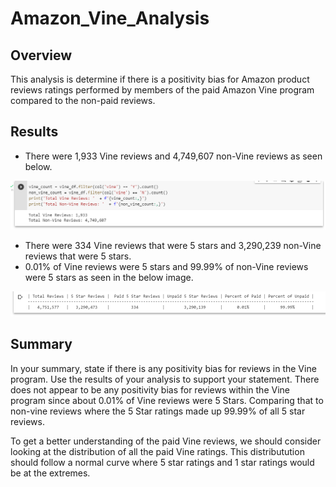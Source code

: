 # Amazon_Vine_Analysis

## Overview
  This analysis is determine if there is a positivity bias for Amazon product reviews ratings performed by members of the paid Amazon Vine program compared to the non-paid reviews.

## Results 
  - There were 1,933 Vine reviews and 4,749,607 non-Vine reviews as seen below.
  
  ![This is an image](Counts.PNG)
  
  - There were 334 Vine reviews that were 5 stars and 3,290,239 non-Vine reviews that were 5 stars.
  - 0.01% of Vine reviews were 5 stars and 99.99% of non-Vine reviews were 5 stars as seen in the below image.
  
  ![This is an image](Capture.PNG)

## Summary
In your summary, state if there is any positivity bias for reviews in the Vine program. Use the results of your analysis to support your statement. 
There does not appear to be any positivity bias for reviews within the Vine program since about 0.01% of Vine reviews were 5 Stars. Comparing that to non-vine reviews where the 5 Star ratings made up 99.99% of all 5 star reviews.

To get a better understanding of the paid Vine reviews, we should consider looking at the distribution of all the paid Vine ratings.  This distributution should follow a normal curve where 5 star ratings and 1 star ratings would be at the extremes.
